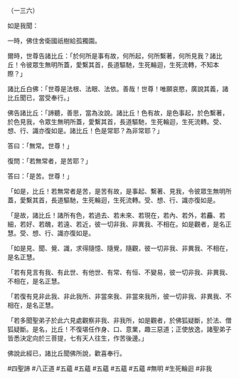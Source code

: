 （一三六）

如是我聞：

一時，佛住舍衛國祇樹給孤獨園。

爾時，世尊告諸比丘：「於何所是事有故，何所起，何所繫著，何所見我？諸比丘！令彼眾生無明所蓋，愛繫其首，長道驅馳，生死輪迴，生死流轉，不知本際？」

諸比丘白佛：「世尊是法根、法眼、法依。善哉！世尊！唯願哀愍，廣說其義，諸比丘聞已，當受奉行。」

佛告諸比丘：「諦聽，善思，當為汝說。諸比丘！色有故，是色事起，於色繫著，於色見我，令眾生無明所蓋，愛繫其首，長道驅馳，生死輪迴，生死流轉。受、想、行、識亦復如是。諸比丘！色是常耶？為非常耶？」

答曰：「無常。世尊！」

復問：「若無常者，是苦耶？」

答曰：「是苦。世尊！」

「如是，比丘！若無常者是苦，是苦有故，是事起、繫著、見我，令彼眾生無明所蓋，愛繫其首，長道驅馳，生死輪迴，生死流轉。受、想、行、識亦復如是。

「是故，諸比丘！諸所有色，若過去、若未來、若現在，若內、若外，若麤、若細，若好、若醜，若遠、若近，彼一切非我、非異我、不相在。如是觀者，是名正慧。受、想、行、識亦復如是。

「如是見、聞、覺、識，求得隨憶、隨覺，隨觀，彼一切非我、非異我、不相在，是名正慧。

「若有見言有我、有此世、有他世、有常、有恒、不變易，彼一切非我、非異我、不相在，是名正慧。

「若復有見非此我、非此我所、非當來我、非當來我所，彼一切非我、非異我、不相在，是名正慧。

「若多聞聖弟子於此六見處觀察非我、非我所，如是觀者，於佛狐疑斷，於法、僧狐疑斷。是名，比丘！不復堪任作身、口、意業，趣三惡道；正使放逸，諸聖弟子皆悉決定向於三菩提，七有天人往生，作苦後邊。」

佛說此經已，諸比丘聞佛所說，歡喜奉行。



#四聖諦
#八正道
#五蘊
#五蘊
#五蘊
#五蘊
#五蘊
#無明
#生死輪迴
#非我
